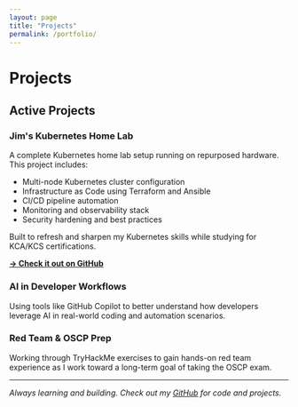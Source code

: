 ```yaml
---
layout: page
title: "Projects"
permalink: /portfolio/
---
```


# Projects

## Active Projects

### Jim's Kubernetes Home Lab
A complete Kubernetes home lab setup running on repurposed hardware. This project includes:
- Multi-node Kubernetes cluster configuration
- Infrastructure as Code using Terraform and Ansible
- CI/CD pipeline automation
- Monitoring and observability stack
- Security hardening and best practices

Built to refresh and sharpen my Kubernetes skills while studying for KCA/KCS certifications.

**[→ Check it out on GitHub](https://github.com/uncle13013/jims-k8s-home-lab)**

### AI in Developer Workflows
Using tools like GitHub Copilot to better understand how developers leverage AI in real-world coding and automation scenarios.

### Red Team & OSCP Prep
Working through TryHackMe exercises to gain hands-on red team experience as I work toward a long-term goal of taking the OSCP exam.

---

*Always learning and building. Check out my [GitHub](https://github.com/uncle13013) for code and projects.*
